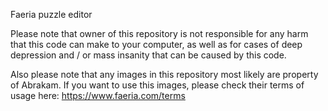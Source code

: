 Faeria puzzle editor

Please note that owner of this repository is not responsible for any harm that this code
can make to your computer, as well as for cases of deep depression and / or mass insanity that can be caused by this code.

Also please note that any images in this repository most likely are property of Abrakam. 
If you want to use this images, please check their terms of usage here: https://www.faeria.com/terms